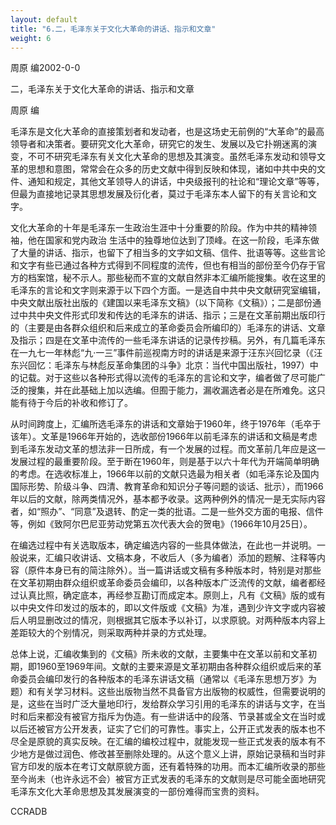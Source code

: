 ```yaml
---
layout: default
title: "6.二，毛泽东关于文化大革命的讲话、指示和文章"
weight: 6
---
```


周原 编2002-0-0

二，毛泽东关于文化大革命的讲话、指示和文章

周原 编

毛泽东是文化大革命的直接策划者和发动者，也是这场史无前例的“大革命”的最高领导者和决策者。要研究文化大革命，研究它的发生、发展以及它扑朔迷离的演变，不可不研究毛泽东有关文化大革命的思想及其演变。虽然毛泽东发动和领导文革的思想和意图，常常会在众多的历史文献中得到反映和体现，诸如中共中央的文件、通知和规定，其他文革领导人的讲话，中央级报刊的社论和“理论文章”等等，但最为直接地记录其思想发展及衍化者，莫过于毛泽东本人留下的有关言论和文字。

文化大革命的十年是毛泽东一生政治生涯中十分重要的阶段。作为中共的精神领袖，他在国家和党内政治 生活中的独尊地位达到了顶峰。在这一阶段，毛泽东做了大量的讲话、指示，也留下了相当多的文字如文稿、信件、批语等等。这些言论和文字有些已通过各种方式得到不同程度的流传，但也有相当的部份至今仍存于官方的档案馆，秘不示人。那些秘而不宣的文献自然非本汇编所能搜集。收在这里的毛泽东的言论和文字则来源于以下四个方面。一是选自中共中央文献研究室编辑，中央文献出版社出版的《建国以来毛泽东文稿》（以下简称《文稿》）；二是部份通过中共中央文件形式印发和传达的毛泽东的讲话、指示；三是在文革前期出版印行的（主要是由各群众组织和后来成立的革命委员会所编印的）毛泽东的讲话、文章及指示；四是在文革中流传的一些毛泽东讲话的记录传抄稿。另外，有几篇毛泽东在一九七一年林彪“九·一三”事件前巡视南方时的讲话是来源于汪东兴回忆录（《汪东兴回忆：毛泽东与林彪反革命集团的斗争》北京：当代中国出版社，1997）中的记载。对于这些以各种形式得以流传的毛泽东的言论和文字，编者做了尽可能广泛的搜集，并在此基础上加以选编。但囿于能力，漏收漏选者必是在所难免。这只能有待于今后的补收和修订了。

从时间跨度上，汇编所选毛泽东的讲话和文章始于1960年，终于1976年（毛卒于该年）。文革是1966年开始的，选收部份1966年以前毛泽东的讲话和文稿是考虑到毛泽东发动文革的想法非一日所成，有一个发展的过程。而文革前几年应是这一发展过程的最重要阶段。至于断在1960年，则是基于以六十年代为开端简单明确的考虑。在选收标准上，1966年以前的文献只选最为相关者（如毛泽东论及国内国际形势、阶级斗争、四清、教育革命和知识分子等问题的谈话、批示），而1966年以后的文献，除两类情况外，基本都予收录。这两种例外的情况一是无实际内容者，如“照办”、“同意”及退转、酌定一类的批语。二是一些外交方面的电报、信件等，例如《致阿尔巴尼亚劳动党第五次代表大会的贺电》（1966年10月25日）。

在编选过程中有关选取版本，确定编选内容的一些具体做法，在此也一并说明。一般说来，汇编只收讲话、文稿本身，不收后人（多为编者）添加的题解、注释等内容（原件本身已有的简注除外）。当一篇讲话或文稿有多种版本时，特别是对那些在文革初期由群众组织或革命委员会编印，以各种版本广泛流传的文献，编者都经过认真比照，确定底本，再经参互勘订而成定本。原则上，凡有《文稿》版的或有以中央文件印发过的版本的，即以文件版或《文稿》为准，遇到少许文字或内容被后人明显删改过的情况，则根据其它版本予以补订，以求原貌。对两种版本内容上差距较大的个别情况，则采取两种并录的方式处理。

总体上说，汇编收集到的《文稿》所未收的文献，主要集中在文革以前和文革初期，即1960至1969年间。文献的主要来源是文革初期由各种群众组织或后来的革命委员会编印发行的各种版本的毛泽东讲话文稿（通常以《毛泽东思想万岁》为题）和有关学习材料。这些出版物当然不具备官方出版物的权威性，但需要说明的是，这些在当时广泛大量地印行，发给群众学习引用的毛泽东的讲话与文字，在当时和后来都没有被官方指斥为伪造。有一些讲话中的段落、节录甚或全文在当时或以后还被官方公开发表，证实了它们的可靠性。事实上，公开正式发表的版本也不尽全是原貌的真实反映。在汇编的编校过程中，就能发现一些正式发表的版本有不少地方是做过润色、修改甚至删除处理的。从这个意义上讲，原始记录稿和当时非官方印发的版本在考订文献原貌方面，还有着特殊的功用。而本汇编所收录的那些至今尚未（也许永远不会）被官方正式发表的毛泽东的文献则是尽可能全面地研究毛泽东文化大革命思想及其发展演变的一部份难得而宝贵的资料。

CCRADB


